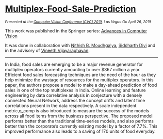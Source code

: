 # [Multiplex-Food-Sale-Prediction](https://link.springer.com/chapter/10.1007/978-3-030-17798-0_8)

<i><small>Presented at the <a href="https://saiconference.com/Conferences/CVC2019">Computer Vision Conference (CVC) 2019</a>, Las Vegas On April 26, 2019</small></i>

This work was published in the Springer series: [Advances in Computer Vision](https://link.springer.com/book/10.1007/978-3-030-17798-0)

It was done in collaboration with [Nithish B. Moudhgalya](https://nithishb.github.io/my-website/#/about), [Siddharth Divi](https://siddharthdivi.github.io) and in the advisory of [Vineeth Vijayaraghavan](https://solarillionfoundation.org/people/VineethVijayaraghavan/).

<hr>

In India, food sales are emerging to be a major revenue generator for multiplex operators currently amounting to over $367 million a year. Efficient food sales forecasting techniques are the need of the hour as they help minimize the wastage of resources for the multiplex operators. In this paper, the authors propose a model to make a day-ahead prediction of food sales in one of the top multiplexes in India. Online learning and feature engineering by data correlative analysis in conjecture with a densely connected Neural Network, address the concept drifts and latent time correlations present in the data respectively. A scale independent metric,η\_comp is also introduced to measure the success of the models across all food items from the business perspective. The proposed model performs better than the traditional time-series models, and also performs better than the corporate’s currently existing model by a factor of 7.7%. This improved performance also leads to a saving of 170 units of food everyday.



